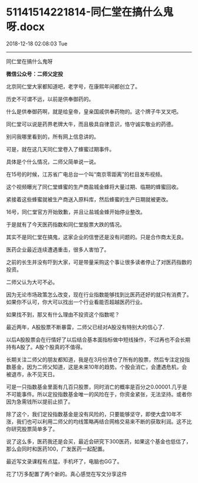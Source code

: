 # 51141514221814-同仁堂在搞什么鬼呀.docx

2018-12-18 02:08:03 Tue

----

同仁堂在搞什么鬼呀

__微信公众号：二师父定投__

北京同仁堂大家都知道吧，老字号，在康熙年间都创立了。

历史不可谓不远，以前是供奉御药的。

什么是供奉御药啊，就是给皇帝，皇亲国戚供奉药物的。这个牌子牛叉叉吧。

同仁堂可以说是药界老牌大牛，而且极具自律意识，恪守诚实敬业的药德。

别问我哪里看到的，所有网上信息讲的。

可是，就在这几天同仁堂卷入了蜂蜜过期事件。

具体是个什么情况，二师父简单说一说。

在15号的时候，江苏省广电总台一个叫“南京零距离”的栏目发布视频。

这个视频曝光了同仁堂蜂蜜的生产商盐城金蜂将大量过期、临期的蜂蜜回收。

紧接着这些蜂蜜就被生产商送入原料库，然后蜂蜜的生产日期就被更改。

16号，同仁堂官方开始致歉，并且让盐城金蜂开始停业整改。

于是就有了今天医药指数和同仁堂股票大跌的情况。

其实不是同仁堂在搞鬼，这家企业的信誉还是没有问题的。只是合作商太无良。

医药企业最近连续遭遇重击，很多人害怕了。

之前的长生并没有吓到大家，可是带量采购这个事让很多读者停止了对医药指数的投资。

二师父认为大可不必。

因为无论市场政策怎么改变，现在行业指数能够找到比医药还好的就只有消费了。如果你不认可，你大可以找出一个行业看能否超越医药行业。

如果找不到，那又有什么理由不投资这个指数呢？

最近两年，A股股票不断暴雷，二师父已经对A股没有特别大的信心了\.

以后A股股票会在行情好了以后结合基本面指标做中短线操作，不过再也不会长期持有A股了。A股个股真的不值得。

长期关注二师父的朋友都知道，我是在3月份清仓了所有的股票，然后专注定投指数基金，因为二师父知道，这是未来10年的趋势。个股会消亡，会遭遇危机，会被退市，永不见天日。

可是一只指数基金里面有几百只股票，同时消亡的概率是百分之0\.00001\.几乎是不可能事件。所以定投指数基金唯一的风险在于，你资金紧张，无法坚持。或者你因为急需钱所以提前止损了。

除了这个，我们定投指数基金是没有风险的，只要能够坚守，即使大盘10年不涨，我们也可以利用二师父的均线策略再结合网格交易来不断的获取利润。这不比你研究股票简单多了。

说了这么多，医药我还是会买，最近会研究下300医药，如果这个基金也低估了，那么会同时和医药100，广发医药一起配置。

最近写文录课程有点猛，手机坏了，电脑也GG了。

花了1万多配置了两个新的。真心感觉在写文分享这件

